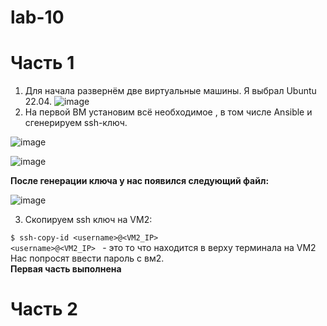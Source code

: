 # lab-10
# Часть 1   

1. Для начала развернём две виртуальные машины. Я выбрал Ubuntu 22.04.
 ![image](https://github.com/Fedorusita/lab-10/assets/112895410/fb9dd739-b5f6-4f21-8d0e-fa59e62af6cd)
2. На первой ВМ установим всё необходимое , в том числе Ansible и сгенерируем ssh-ключ.   

![image](https://github.com/Fedorusita/lab-10/assets/112895410/0b5d53bf-6e04-400a-b1d2-5caef1674407)

![image](https://github.com/Fedorusita/lab-10/assets/112895410/e03c892e-01a6-490f-a701-302077d2070a)   

**После генерации ключа у нас появился следующий файл:**   

![image](https://github.com/Fedorusita/lab-10/assets/112895410/f9e03e0c-88bd-46e7-b207-47d71fd2bdf6)

3. Скопируем ssh ключ на VM2:

``` $ ssh-copy-id <username>@<VM2_IP> ```   
``` <username>@<VM2_IP>  ``` - это то что находится в верху терминала на VM2   
Нас попросят ввести пароль с вм2.   
**Первая часть выполнена**  

# Часть 2   








